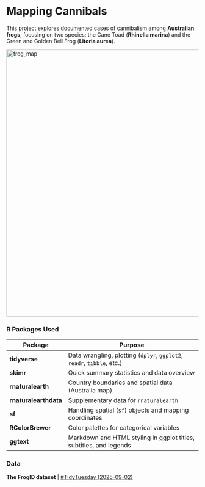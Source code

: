 # Mapping Cannibals

This project explores documented cases of cannibalism among **Australian frogs**, focusing on two species: the Cane Toad (**Rhinella marina**) and the Green and Golden Bell Frog (**Litoria aurea**).

<img width="700" height="700" alt="frog_map" src="https://github.com/user-attachments/assets/923bd26f-800e-42a4-9d04-f19450ff0945" />

### R Packages Used

| Package | Purpose |
|--------------------|----------------------------------------------------|
| **tidyverse** | Data wrangling, plotting (`dplyr`, `ggplot2`, `readr`, `tibble`, etc.) |
| **skimr** | Quick summary statistics and data overview |
| **rnaturalearth** | Country boundaries and spatial data (Australia map) |
| **rnaturalearthdata** | Supplementary data for `rnaturalearth` |
| **sf** | Handling spatial (`sf`) objects and mapping coordinates |
| **RColorBrewer** | Color palettes for categorical variables |
| **ggtext** | Markdown and HTML styling in ggplot titles, subtitles, and legends |

### Data

**The FrogID dataset** | [#TidyTuesday (2025-09-02)](https://github.com/rfordatascience/tidytuesday/tree/main/data/2025/2025-09-02)
